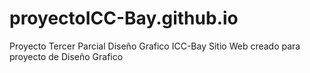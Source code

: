 # proyectoICC-Bay.github.io
Proyecto Tercer Parcial Diseño Grafico ICC-Bay
Sitio Web creado para proyecto de Diseño Grafico
